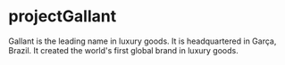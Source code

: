 # projectGallant
 Gallant is the leading name in luxury goods. It is headquartered in Garça, Brazil. It created the world's first global brand in luxury goods.
